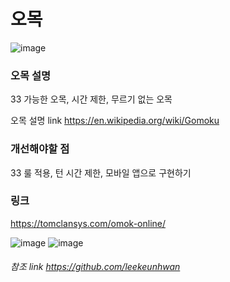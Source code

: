 # 오목
![image](https://user-images.githubusercontent.com/39435764/100514020-b9710c00-31b4-11eb-8c90-b6dff29b0e6c.png)
### 오목 설명

33 가능한 오목, 시간 제한, 무르기 없는 오목

오목 설명 link https://en.wikipedia.org/wiki/Gomoku

### 개선해야할 점

33 룰 적용, 턴 시간 제한, 모바일 앱으로 구현하기

### 링크
https://tomclansys.com/omok-online/

![image](https://user-images.githubusercontent.com/39435764/100513785-24214800-31b3-11eb-9c60-8e1f7a27906d.png)
![image](https://user-images.githubusercontent.com/39435764/100506420-6d23cd00-31b0-11eb-8358-4f6b56e87d92.png)

###### 참조 link https://github.com/leekeunhwan
